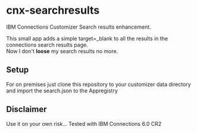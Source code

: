 # cnx-searchresults
IBM Connections Customizer Search results enhancement.

This small app adds a simple target=_blank to all the results in the connections search results page.
<br>Now I don't **loose** my search results no more.

## Setup

For on premises just clone this repository to your customizer data directory and import the search.json to the Appregistry

## Disclaimer

Use it on your own risk...
Tested with IBM Connections 6.0 CR2
